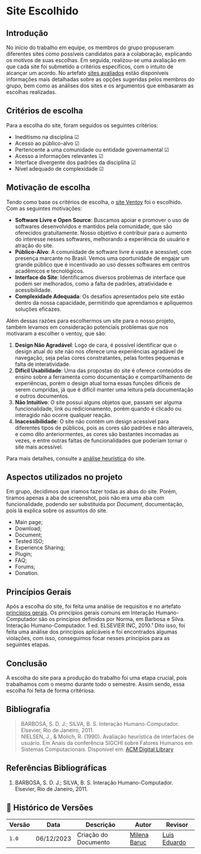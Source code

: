 # Site Escolhido

## Introdução

No início do trabalho em equipe, os membros do grupo propuseram diferentes sites como possíveis candidatos para a colaboração, explicando os motivos de suas escolhas. Em seguida, realizou-se uma avaliação em que cada site foi submetido a critérios específicos, com o intuito de alcançar um acordo. No artefato [sites avaliados](../planejamento/sites-avaliados.md) estão disponíveis informações mais detalhadas sobre as opções sugeridas pelos membros do grupo, bem como as análises dos sites e os argumentos que embasaram as escolhas realizadas.

## Critérios de escolha

Para a escolha do site, foram seguidos os seguintes critérios:

- Ineditismo na disciplina ☑
- Acesso ao público-alvo ☑
- Pertencente a uma comunidade ou entidade governamental ☑
- Acesso a informações relevantes ☑
- Interface divergente dos padrões da disciplina ☑
- Nível adequado de complexidade ☑

## Motivação de escolha

Tendo como base os critérios de escolha, o [site Ventoy](https://www.ventoy.net/en/index.html) foi o escolhido. Com as seguintes motivações:

- **Software Livre e Open Source**: Buscamos apoiar e promover o uso de softwares desenvolvidos e mantidos pela comunidade, que são oferecidos gratuitamente. Nosso objetivo é contribuir para o aumento do interesse nesses softwares, melhorando a experiência do usuário e atração do site.
- **Público-Alvo**: A comunidade de software livre é vasta e acessível, com presença marcante no Brasil. Vemos uma oportunidade de engajar um grande público que é incentivado ao uso desses softwares em centros acadêmicos e tecnológicos.
- **Interface do Site**: Identificamos diversos problemas de interface que podem ser melhorados, como a falta de padrões, atratividade e acessibilidade.
- **Complexidade Adequada**: Os desafios apresentados pelo site estão dentro da nossa capacidade, permitindo que aprendamos e apliquemos soluções eficazes.

Além dessas razões para escolhermos um site para o nosso projeto, também levamos em consideração potenciais problemas que nos motivaram a escolher o ventoy, que são:

1. **Design Não Agradável**: Logo de cara, é possível identificar que o design atual do site não nos oferece uma experiências agradável de navegação, seja pelas cores constratantes, pelas fontes pequenas e falta de interatividade.
2. **Difícil Usabilidade**: Uma das propostas do site é oferece conteúdos de ensino sobre a ferramenta como documentação e compartilhamento de experiências, porém o design atual torna essas funções difíceis de serem cumpridas, já que é difícil manter uma leitura pela documentação e outros documentos.
3. **Não Intuitivo**: O site possui alguns objetos que, passam ser alguma funcionalidade, link ou redicionamento, porém quando é clicado ou interagido  não ocorre qualquer reação.
4. **Inacessibilidade**: O site não contém um design acessível para diferentes tipos de públicos, pois as cores são padrões e não alteraveis, e como dito anteriormentes, as cores são bastantes incomadas as vezes, e entre outras faltas de funcionalidades que poderiam tornar o site mais acessível.

Para mais detalhes, consulte a [análise heurística](../planejamento/avaliacoes/AvaliacaoVentoy.pdf) do site.

## Aspectos utilizados no projeto

Em grupo, decidimos que iriamos fazer todas as abas do site. Porém, tiramos apenas a aba de screenshot, pois não era uma aba com funcionalidade, podendo ser substituida por *Document*, documentação, pois lá explica sobre os assuntos do site.

* Main page;
* Download;
* Document;
* Tested ISO;
* Experience Sharing;
* Plugin;
* FAQ;
* Forums;
* Donation.

## Princípios Gerais

Após a escolha do site, foi feita uma análise de requisitos e no artefato [princípios gerais](../AnaliseDeRequisitos/principiosGerais.md). Os princípios gerais comuns em Interação Humano-Computador são os princípios definidos por Norma, em Barbosa e Silva. Interação Humano-Computador. 1 ed. ELSEVIER INC, 2010.¹ Dito isso, foi feita uma análise dos princípios aplicáveis e foi encontrados algumas violações, com isso, conseguimos focar nesses príncipios para as seguintes etapas.

## Conclusão

A escolha do site para a produção do trabalho foi uma etapa crucial, pois trabalhamos com o mesmo durante todo o semestre. Assim sendo, essa escolha foi feita de forma critériosa.

## Bibliografia

> BARBOSA, S. D. J.; SILVA, B. S. Interação Humano-Computador. Elsevier, Rio de Janeiro, 2011. <br>
> NIELSEN, J., & Molich, R. (1990). Avaliação heurística de interfaces de usuário. Em Anais da conferência SIGCHI sobre Fatores Humanos em Sistemas Computacionais. Disponível em: [ACM Digital Library](https://dl.acm.org/doi/10.1145/97243.97281) <br>

## Referências Bibliográficas

1. BARBOSA, S. D. J.; SILVA, B. S. Interação Humano-Computador. Elsevier, Rio de Janeiro, 2011.

## 📑 Histórico de Versões

| Versão |    Data    |       Descrição      | Autor                                          |   Revisor                            |
| ------ | ---------- | -------------------- | ---------------------------------------------- | ---------------------------------- |
| `1.0`  | 06/12/2023 | Criação do Documento | [Milena Baruc](https://github.com/MilenaBaruc) | [Luis Eduardo](https://github.com/LuisMiranda10) |